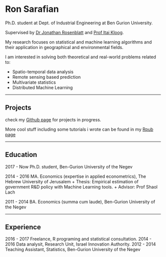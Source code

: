 
# Ron Sarafian

Ph.D. student at Dept. of Industrial Engineering at Ben Gurion University.

Supervised by [Dr Jonathan Rosenblatt](http://www.john-ros.com/) and [Prof Itai Kloog](http://in.bgu.ac.il/en/humsos/geog/Pages/staff/kloog.aspx). 

My research focuses on statistical and machine learning algorithms and their application in geographical and environmental fields.

I am interested in solving both theoretical and real-world problems related to:

- Spatio-temporal data analysis
- Remote sensing based prediction 
- Multivariate statistics
- Distributed Machine Learning

--------------
## Projects

check my [Github page](https://github.com/ronsarafian) for projects in progress.

More cool stuff including some tutorials i wrote can be found in my [Rpub page](http://rpubs.com/ronsar)

--------------
## Education

2017 - Now  Ph.D. student, Ben-Gurion University of the Negev

2014 - 2016 MA. Economics (expertise in applied econometrics), The Hebrew University of Jerusalem
    + Thesis: Empirical estimation of government R&D policy with Machine Learning tools.
    + Advisor: Prof Shaol Lach

2011 - 2014 BA. Economics (summa cum laude), Ben-Gurion University of the Negev

--------------
## Experience

2016 - 2017 Freelance, R programing and statistical consultation.
2014 - 2016 Data analysit, Research Unit, Israel Innovation Authority.
2012 - 2014 Teaching Assistant, Statistics, Ben-Gurion University of the Negev

